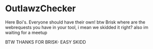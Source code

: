 # OutlawzChecker
Here Boi's. Everyone should have their own! btw Brisk where are the webrequests you have in your tool, i mean we skidded it right? also im waiting for a meetup

BTW THANKS FOR BRISK- EASY SKIDD
